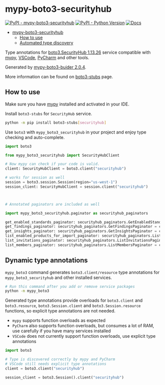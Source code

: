 # mypy-boto3-securityhub

[![PyPI - mypy-boto3-securityhub](https://img.shields.io/pypi/v/mypy-boto3-securityhub.svg?color=blue)](https://pypi.org/project/mypy-boto3-securityhub)
[![PyPI - Python Version](https://img.shields.io/pypi/pyversions/mypy-boto3-securityhub.svg?color=blue)](https://pypi.org/project/mypy-boto3-securityhub)
[![Docs](https://img.shields.io/readthedocs/mypy-boto3-builder.svg?color=blue)](https://mypy-boto3-builder.readthedocs.io/)

- [mypy-boto3-securityhub](#mypy-boto3-securityhub)
  - [How to use](#how-to-use)
  - [Automated type discovery](#automated-type-discovery)

Type annotations for
[boto3.SecurityHub 1.13.26](https://boto3.amazonaws.com/v1/documentation/api/1.13.26/reference/services/securityhub.html#SecurityHub) service
compatible with [mypy](https://github.com/python/mypy), [VSCode](https://code.visualstudio.com/),
[PyCharm](https://www.jetbrains.com/pycharm/) and other tools.

Generated by [mypy-boto3-buider 2.0.4](https://github.com/vemel/mypy_boto3_builder).

More information can be found on [boto3-stubs](https://pypi.org/project/boto3-stubs/) page.

## How to use

Make sure you have [mypy](https://github.com/python/mypy) installed and activated in your IDE.

Install `boto3-stubs` for `SecurityHub` service.

```bash
python -m pip install boto3-stubs[securityhub]
```

Use `boto3` with `mypy_boto3_securityhub` in your project and enjoy type checking and auto-complete.

```python
import boto3

from mypy_boto3_securityhub import SecurityHubClient

# Now mypy can check if your code is valid.
client: SecurityHubClient = boto3.client("securityhub")

# works for session as well
session = boto3.session.Session(region="us-west-1")
session_client: SecurityHubClient = session.client("securityhub")



# Annotated paginators are included as well

import mypy_boto3_securityhub.paginator as securityhub_paginators

get_enabled_standards_paginator: securityhub_paginators.GetEnabledStandardsPaginator = client.get_paginator("get_enabled_standards")
get_findings_paginator: securityhub_paginators.GetFindingsPaginator = client.get_paginator("get_findings")
get_insights_paginator: securityhub_paginators.GetInsightsPaginator = client.get_paginator("get_insights")
list_enabled_products_for_import_paginator: securityhub_paginators.ListEnabledProductsForImportPaginator = client.get_paginator("list_enabled_products_for_import")
list_invitations_paginator: securityhub_paginators.ListInvitationsPaginator = client.get_paginator("list_invitations")
list_members_paginator: securityhub_paginators.ListMembersPaginator = client.get_paginator("list_members")
```

## Dynamic type annotations

`mypy_boto3` command generates `boto3.client/resource` type annotations for
`mypy_boto3_securityhub` and other installed services.

```bash
# Run this command after you add or remove service packages
python -m mypy_boto3
```

Generated type annotations provide overloads for `boto3.client` and `boto3.resource`,
`boto3.Session.client` and `boto3.Session.resource` functions,
so explicit type annotations are not needed.

- `mypy` supports function overloads as expected
- `PyCharm` also supports function overloads, but consumes a lot of RAM, use carefully if you have many services installed
- `VSCode` does not currently support function overloads, use explicit type annotations

```python
import boto3

# Type is discovered correctly by mypy and PyCharm
# VSCode still needs explicit type annotations
client = boto3.client("securityhub")

session_client = boto3.Session().client("securityhub")
```
